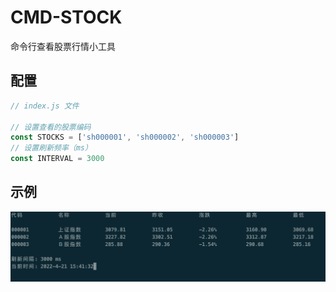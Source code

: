 # CMD-STOCK

命令行查看股票行情小工具

## 配置

```javascript
// index.js 文件

// 设置查看的股票编码
const STOCKS = ['sh000001', 'sh000002', 'sh000003']
// 设置刷新频率（ms）
const INTERVAL = 3000

```
## 示例

![image](https://raw.githubusercontent.com/deming1990/cmd-stock/main/doc/example.png)